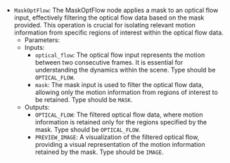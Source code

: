 - `MaskOptFlow`: The MaskOptFlow node applies a mask to an optical flow input, effectively filtering the optical flow data based on the mask provided. This operation is crucial for isolating relevant motion information from specific regions of interest within the optical flow data.
    - Parameters:
    - Inputs:
        - `optical_flow`: The optical flow input represents the motion between two consecutive frames. It is essential for understanding the dynamics within the scene. Type should be `OPTICAL_FLOW`.
        - `mask`: The mask input is used to filter the optical flow data, allowing only the motion information from regions of interest to be retained. Type should be `MASK`.
    - Outputs:
        - `OPTICAL_FLOW`: The filtered optical flow data, where motion information is retained only for the regions specified by the mask. Type should be `OPTICAL_FLOW`.
        - `PREVIEW_IMAGE`: A visualization of the filtered optical flow, providing a visual representation of the motion information retained by the mask. Type should be `IMAGE`.

